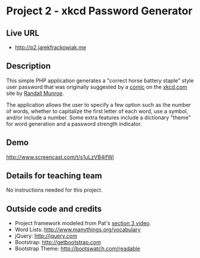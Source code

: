 # Project 2 - xkcd Password Generator

## Live URL
* http://p2.jarekfrackowiak.me

## Description
This simple PHP application generates a "correct horse battery staple" style user password that
was originally suggested by a [comic](http://xkcd.com/936/) on the [xkcd.com](http://xkcd.com/)
site by [Randall Munroe](http://xkcd.com/about/).

The application allows the user to specify a few option such as the number of words, whether to
capitalize the first letter of each word, use a symbol, and/or include a number.  Some extra features
include a dictionary "theme" for word generation and a password strength indicator.

## Demo
http://www.screencast.com/t/s1uLzVB4ifWi

## Details for teaching team
No instructions needed for this project.

## Outside code and credits
* Project framework modeled from Pat's [section 3 video](http://cm.dce.harvard.edu/2015/01/14291/publicationListing.shtml).
* Word Lists: http://www.manythings.org/vocabulary
* jQuery: http://jquery.com
* Bootstrap: http://getbootstrap.com
* Bootstrap Theme: http://bootswatch.com/readable